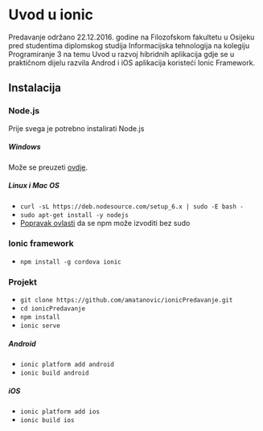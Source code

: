 # Uvod u ionic
Predavanje održano 22.12.2016. godine na Filozofskom fakultetu u 
Osijeku pred studentima diplomskog studija Informacijska tehnologija na kolegiju
Programiranje 3 na temu Uvod u razvoj hibridnih aplikacija gdje se u praktičnom dijelu razvila
Androd i iOS aplikacija koristeći Ionic Framework.

## Instalacija
### Node.js
Prije svega je potrebno instalirati Node.js
##### Windows
Može se preuzeti [ovdje](https://nodejs.org).

##### Linux i Mac OS
- `curl -sL https://deb.nodesource.com/setup_6.x | sudo -E bash -`
- `sudo apt-get install -y nodejs` <br />
- [Popravak ovlasti](https://docs.npmjs.com/getting-started/fixing-npm-permissions) 
da se npm može izvoditi bez sudo

### Ionic framework
 - `npm install -g cordova ionic`

### Projekt
- `git clone https://github.com/amatanovic/ionicPredavanje.git`
- `cd ionicPredavanje`
- `npm install` 
- `ionic serve` 

##### Android
- `ionic platform add android`
- `ionic build android`

##### iOS
- `ionic platform add ios`
- `ionic build ios`





